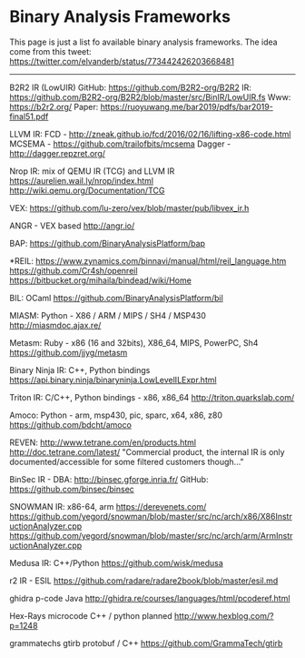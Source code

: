 # Binary Analysis Frameworks
This page is just a list fo available binary analysis frameworks. The idea come from this tweet: https://twitter.com/elvanderb/status/773442426203668481

<hr/>

B2R2 IR (LowUIR)
	GitHub: https://github.com/B2R2-org/B2R2
	IR: https://github.com/B2R2-org/B2R2/blob/master/src/BinIR/LowUIR.fs
	Www: https://b2r2.org/
	Paper: https://ruoyuwang.me/bar2019/pdfs/bar2019-final51.pdf

LLVM IR:
	FCD - http://zneak.github.io/fcd/2016/02/16/lifting-x86-code.html
	MCSEMA - https://github.com/trailofbits/mcsema
	Dagger - http://dagger.repzret.org/


Nrop IR: mix of QEMU IR (TCG) and LLVM IR 
	https://aurelien.wail.ly/nrop/index.html
	http://wiki.qemu.org/Documentation/TCG

VEX:
	https://github.com/lu-zero/vex/blob/master/pub/libvex_ir.h

ANGR - VEX based
	http://angr.io/

BAP:
	https://github.com/BinaryAnalysisPlatform/bap

*REIL:
	https://www.zynamics.com/binnavi/manual/html/reil_language.htm
	https://github.com/Cr4sh/openreil 
	https://bitbucket.org/mihaila/bindead/wiki/Home

BIL: 
	OCaml
	https://github.com/BinaryAnalysisPlatform/bil

MIASM:
	Python - X86 / ARM / MIPS / SH4 / MSP430
	http://miasmdoc.ajax.re/

Metasm:
	Ruby - x86 (16 and 32bits), X86_64, MIPS, PowerPC, Sh4
	https://github.com/jjyg/metasm

Binary Ninja IR:
	C++, Python bindings
	https://api.binary.ninja/binaryninja.LowLevelILExpr.html

Triton IR:
	C/C++, Python bindings - x86, x86_64
	http://triton.quarkslab.com/

Amoco:
	Python - arm, msp430, pic, sparc, x64, x86, z80
	https://github.com/bdcht/amoco

REVEN: 
	http://www.tetrane.com/en/products.html
	http://doc.tetrane.com/latest/
	"Commercial product, the internal IR is only documented/accessible for some filtered customers though..."

BinSec IR - DBA:
	 http://binsec.gforge.inria.fr/
	 GitHub: https://github.com/binsec/binsec

SNOWMAN IR:
	x86-64, arm
	https://derevenets.com/
	https://github.com/yegord/snowman/blob/master/src/nc/arch/x86/X86InstructionAnalyzer.cpp
	https://github.com/yegord/snowman/blob/master/src/nc/arch/arm/ArmInstructionAnalyzer.cpp

Medusa IR:
	C++/Python
	https://github.com/wisk/medusa

r2 IR - ESIL
	https://github.com/radare/radare2book/blob/master/esil.md

ghidra p-code
	Java
	http://ghidra.re/courses/languages/html/pcoderef.html

Hex-Rays microcode
	C++ / python planned
	http://www.hexblog.com/?p=1248

grammatechs gtirb 
	protobuf / C++
	https://github.com/GrammaTech/gtirb
